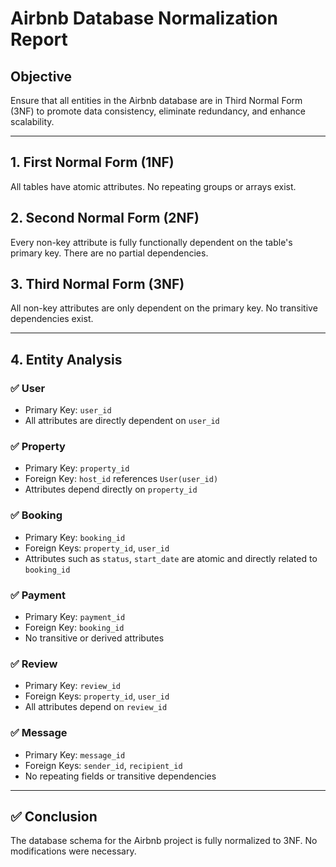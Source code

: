 # Airbnb Database Normalization Report

## Objective
Ensure that all entities in the Airbnb database are in Third Normal Form (3NF) to promote data consistency, eliminate redundancy, and enhance scalability.

---

## 1. First Normal Form (1NF)
All tables have atomic attributes. No repeating groups or arrays exist.

## 2. Second Normal Form (2NF)
Every non-key attribute is fully functionally dependent on the table's primary key. There are no partial dependencies.

## 3. Third Normal Form (3NF)
All non-key attributes are only dependent on the primary key. No transitive dependencies exist.

---

## 4. Entity Analysis

### ✅ User
- Primary Key: `user_id`
- All attributes are directly dependent on `user_id`

### ✅ Property
- Primary Key: `property_id`
- Foreign Key: `host_id` references `User(user_id)`
- Attributes depend directly on `property_id`

### ✅ Booking
- Primary Key: `booking_id`
- Foreign Keys: `property_id`, `user_id`
- Attributes such as `status`, `start_date` are atomic and directly related to `booking_id`

### ✅ Payment
- Primary Key: `payment_id`
- Foreign Key: `booking_id`
- No transitive or derived attributes

### ✅ Review
- Primary Key: `review_id`
- Foreign Keys: `property_id`, `user_id`
- All attributes depend on `review_id`

### ✅ Message
- Primary Key: `message_id`
- Foreign Keys: `sender_id`, `recipient_id`
- No repeating fields or transitive dependencies

---

## ✅ Conclusion
The database schema for the Airbnb project is fully normalized to 3NF. No modifications were necessary.
